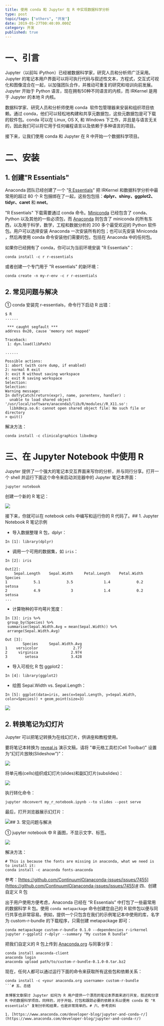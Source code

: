 ```yaml
---
title: 使用 conda 和 Jupyter 在 R 中实现数据科学分析
type: post
topic/tags: ["others", "开发"]
date: 2019-05-27T00:40:09.000Z
category: 开发
published: true
---
```



# 一、引言

Jupyter（以前叫 iPython）已经被数据科学家，研究人员和分析师广泛采用。Jupyter 的笔记本用户界面可以将可执行代码与叙述性文本，方程式，交互式可视化和图像混合在一起，以加强团队合作，并推动可重复的研究和培训向前发展。Jupyter 开始于 Python 语言，现在拥有50种不同语言的内核，而 IRKernel 是用于 Jupyter 的本地 R 内核。

数据科学家、研究人员和分析师使用 conda  软件包管理器来安装和组织项目依赖。通过 conda，他们可以轻松地构建和共享元数据包，这些元数据包是可下载的软件包。conda 可以在 Linux, OS X, 和 Windows 下工作，并且是与语言无关的，因此我们可以将它用于任何编程语言以及依赖于多种语言的项目。

接下来，让我们使用 conda 和 Jupyter 在 R 中开始一个数据科学项目。
# 二、安装


## 1. 创建"R Essentials"

Anaconda 团队已经创建了一个 "[R Essentials](https://anaconda.org/r/r-essentials)" 把 IRKernel 和数据科学分析中最常用的超过 80 个 R 包捆绑在了一起，这些包包括：**dplyr、shiny、ggplot2、tidyr、caret** 和 **nnet**。

"R Essentials" 下载需要通过 conda 命令。[Miniconda](https://conda.io/miniconda.html) 已经包含了 conda、Python 以及其他的一些必须包，而 [Anaconda](https://www.anaconda.com/download/#linux) 则包含了 miniconda 的所有东西，以及用于科学，数学，工程和数据分析的 200 多个最受欢迎的 Python 软件包。用户可以选择安装 Anaconda 一次安装所有的包；也可以先安装 Miniconda ，然后再使用 conda 命令安装他们需要的包，包括在 Anaconda 中的任何包。

如果你已经拥有了 conda，你可以为当前环境安装 "R Essentials"：


```
conda install -c r r-essentials
```

或者创建一个专门用于 "R essentials" 的新环境：


```
conda create -n my-r-env -c r r-essentials
```
## 2. 常见问题与解决

① conda 安装完 r-essentials，命令行下启动 R 出错：


```
$ R
......

 *** caught segfault ***
address 0x20, cause 'memory not mapped'

Traceback:
 1: dyn.load(libPath)

......

Possible actions:
1: abort (with core dump, if enabled)
2: normal R exit
3: exit R without saving workspace
4: exit R saving workspace
Selection: 
Selection: 
Warning message:
In doTryCatch(return(expr), name, parentenv, handler) :
  unable to load shared object '/usr/local/software/anaconda3/lib/R/modules//R_X11.so':
  libXdmcp.so.6: cannot open shared object file: No such file or directory
> quit()
```

解决方法：
```
conda install -c clinicalgraphics libxdmcp
```
# 三、在 Jupyter Notebook 中使用 R

Jupyter 提供了一个强大的笔记本交互界面来写你的分析，并与同行分享。打开一个 shell 并运行下面这个命令来启动浏览器中的 Jupyter 笔记本界面：
```
jupyter notebook
```

创建一个新的 R 笔记：

![](https://qiniu.bioinit.com/yuque/0/2019/png/126032/1558917805308-29f4cb72-8d64-48ec-9e20-66aa93138faa.png#align=left&display=inline&height=513&originHeight=513&originWidth=1920&size=0&status=done&width=1920)

接下来，你就可以在 notebook cells 中编写和运行你的 R 代码了。## 1. Jupyter Notebook R 笔记示例

- 导入数据整理 R 包，dplyr：

```
In [1]: library(dplyr)
```

- 调用一个可用的数据集，如 `iris`：
```
In [2]: iris
 
Out[2]:
    Sepal.Length    Sepal.Width     Petal.Length    Petal.Width     Species
1            5.1            3.5              1.4            0.2      setosa
2            4.9              3              1.4            0.2      setosa
...
```

- 计算物种的平均萼片宽度：
```
In [3]: iris %>%
 group_by(Species) %>%
 summarise(Sepal.Width.Avg = mean(Sepal.Width)) %>%
 arrange(Sepal.Width.Avg)
 
Out [3]:
        Species     Sepal.Width.Avg
1    versicolor                2.77
2     virginica               2.974
3        setosa               3.428
```

- 导入可视化 R 包 ggplot2：
```
In [4]: library(ggplot2)
```

- 绘图 Sepal.Width vs. Sepal.Length：
```
In [5]: ggplot(data=iris, aes(x=Sepal.Length, y=Sepal.Width, color=Species)) + geom_point(size=3)
```

![](https://qiniu.bioinit.com/yuque/0/2019/png/126032/1558917805304-e52a15d3-7a95-4e47-81aa-b9f9662379b9.png#align=left&display=inline&height=840&originHeight=840&originWidth=840&size=0&status=done&width=840)


## 2. 转换笔记为幻灯片

Jupyter 可以把笔记转换为在线幻灯片，供讲座和教程使用。

要将笔记本转换为 [reveal.js](http://lab.hakim.se/reveal-js/#/) 演示文稿，请将 "单元格工具栏(Cell Toolbar)" 设置为“幻灯片放映(Slideshow”)”：

![](https://qiniu.bioinit.com/yuque/0/2019/png/126032/1558917805325-42783b16-6352-4db7-86aa-3001185e4f23.png#align=left&display=inline&height=920&originHeight=920&originWidth=1920&size=0&status=done&width=1920)

将单元格(cells)组织成幻灯片(slides)和副幻灯片(subslides)：

![](https://qiniu.bioinit.com/yuque/0/2019/png/126032/1558917805323-5350a60a-2c11-4f42-aa34-c1d7fb3359db.png#align=left&display=inline&height=1013&originHeight=1013&originWidth=1920&size=0&status=done&width=1920)

执行转化命令：

```
jupyter nbconvert my_r_notebook.ipynb --to slides --post serve
```

最后，打开浏览器展示幻灯片：

![](https://qiniu.bioinit.com/yuque/0/2019/png/126032/1558917805328-9b7d497c-f0c6-433a-b6b3-dc0423629596.png#align=left&display=inline&height=1013&originHeight=1013&originWidth=1920&size=0&status=done&width=1920)## 3. 常见问题与解决

① jupyter notebook 中 R 画图，不显示文字、标签。

![](https://qiniu.bioinit.com/yuque/0/2019/png/126032/1558917805329-bb7033ad-aa24-4178-b488-1df27ad98684.png#align=left&display=inline&height=840&originHeight=840&originWidth=840&size=0&status=done&width=840)

解决方法：
```
# This is because the fonts are missing in anaconda, what we need is to install it:
conda install -c anaconda fonts-anaconda
```

参考：[https://github.com/ContinuumIO/anaconda-issues/issues/7455](https://github.com/ContinuumIO/anaconda-issues/issues/7455)# 四、创建自定义 R 包

出于用户使用方便考虑，Anaconda 已经在 “R Essentials” 中打包了一些最常用的数据科学 R 包。使用 `conda metapackage` 命令创建您自己的 R 软件包以便与同行共享也非常容易。例如，提供一个只包含在我们的示例笔记本中使用的库，名字为 custom-r-bundle 的下载程序，只需创建 metapackage 即可：
```
conda metapackage custom-r-bundle 0.1.0 --dependencies r-irkernel jupyter r-ggplot2 r-dplyr --summary "My custom R bundle"
```

把我们自定义的 R 包上传到 [Anaconda.org](https://anaconda.org/) 与同事分享：
```
conda install anaconda-client
anaconda login
anaconda upload path/to/custom-r-bundle-0.1.0-0.tar.bz2
```

现在，任何人都可以通过运行下面的命令来获取所有这些包和依赖关系：
```
conda install -c <your anaconda.org username> custom-r-bundle
```# 五、总结

本博客文章探讨 Jupyter 如何为 R 用户提供一个漂亮的笔记本界面来进行开发，叙述和分享 R 中的数据科学项目。同样的，对于开始，打包和跟踪必要的依赖关系以便用 conda 和 "R essentials" 复制分析和结果，也是非常简单的。# 六、参考资料

1. [https://www.anaconda.com/developer-blog/jupyter-and-conda-r/](https://www.anaconda.com/developer-blog/jupyter-and-conda-r/)
